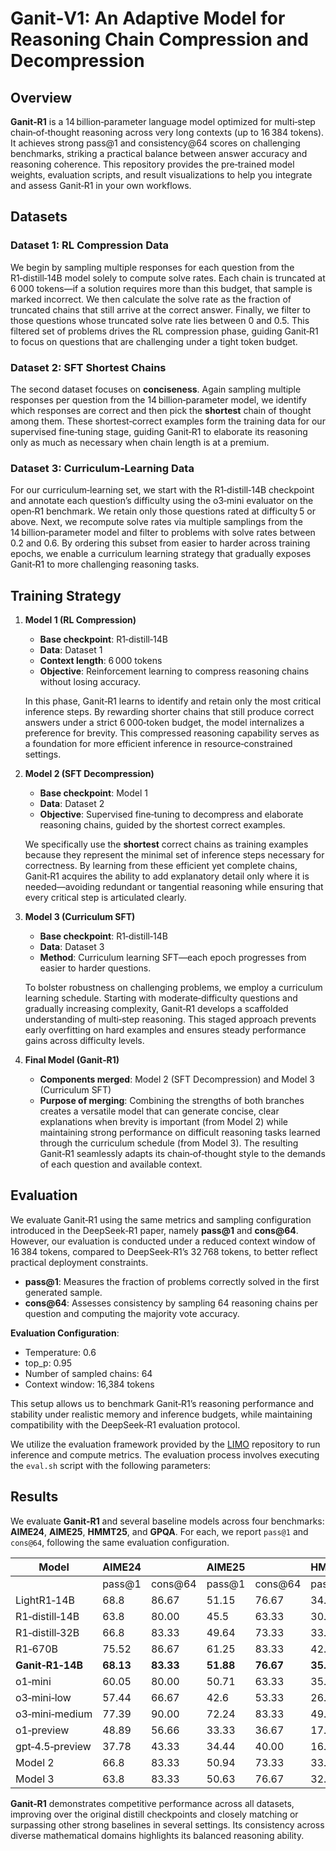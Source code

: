 # Ganit‑V1: An Adaptive Model for Reasoning Chain Compression and Decompression

## Overview

**Ganit‑R1** is a 14 billion‑parameter language model optimized for multi‑step chain‑of‑thought reasoning across very long contexts (up to 16 384 tokens). It achieves strong pass@1 and consistency@64 scores on challenging benchmarks, striking a practical balance between answer accuracy and reasoning coherence. This repository provides the pre‑trained model weights, evaluation scripts, and result visualizations to help you integrate and assess Ganit‑R1 in your own workflows.

## Datasets

### Dataset 1: RL Compression Data

We begin by sampling multiple responses for each question from the R1‑distill‑14B model solely to compute solve rates. Each chain is truncated at 6 000 tokens—if a solution requires more than this budget, that sample is marked incorrect. We then calculate the solve rate as the fraction of truncated chains that still arrive at the correct answer. Finally, we filter to those questions whose truncated solve rate lies between 0 and 0.5. This filtered set of problems drives the RL compression phase, guiding Ganit‑R1 to focus on questions that are challenging under a tight token budget.

### Dataset 2: SFT Shortest Chains

The second dataset focuses on **conciseness**. Again sampling multiple responses per question from the 14 billion‑parameter model, we identify which responses are correct and then pick the **shortest** chain of thought among them. These shortest‑correct examples form the training data for our supervised fine‑tuning stage, guiding Ganit‑R1 to elaborate its reasoning only as much as necessary when chain length is at a premium.

### Dataset 3: Curriculum‑Learning Data

For our curriculum‑learning set, we start with the R1‑distill‑14B checkpoint and annotate each question’s difficulty using the o3‑mini evaluator on the open‑R1 benchmark. We retain only those questions rated at difficulty 5 or above. Next, we recompute solve rates via multiple samplings from the 14 billion‑parameter model and filter to problems with solve rates between 0.2 and 0.6. By ordering this subset from easier to harder across training epochs, we enable a curriculum learning strategy that gradually exposes Ganit‑R1 to more challenging reasoning tasks.

## Training Strategy

1. **Model 1 (RL Compression)**  
   - **Base checkpoint**: R1‑distill‑14B  
   - **Data**: Dataset 1  
   - **Context length**: 6 000 tokens  
   - **Objective**: Reinforcement learning to compress reasoning chains without losing accuracy.  

   In this phase, Ganit‑R1 learns to identify and retain only the most critical inference steps. By rewarding shorter chains that still produce correct answers under a strict 6 000‑token budget, the model internalizes a preference for brevity. This compressed reasoning capability serves as a foundation for more efficient inference in resource‑constrained settings.

2. **Model 2 (SFT Decompression)**  
   - **Base checkpoint**: Model 1  
   - **Data**: Dataset 2  
   - **Objective**: Supervised fine‑tuning to decompress and elaborate reasoning chains, guided by the shortest correct examples.  

   We specifically use the **shortest** correct chains as training examples because they represent the minimal set of inference steps necessary for correctness. By learning from these efficient yet complete chains, Ganit‑R1 acquires the ability to add explanatory detail only where it is needed—avoiding redundant or tangential reasoning while ensuring that every critical step is articulated clearly.

3. **Model 3 (Curriculum SFT)**  
   - **Base checkpoint**: R1‑distill‑14B  
   - **Data**: Dataset 3  
   - **Method**: Curriculum learning SFT—each epoch progresses from easier to harder questions.  

   To bolster robustness on challenging problems, we employ a curriculum learning schedule. Starting with moderate‑difficulty questions and gradually increasing complexity, Ganit‑R1 develops a scaffolded understanding of multi‑step reasoning. This staged approach prevents early overfitting on hard examples and ensures steady performance gains across difficulty levels.


4. **Final Model (Ganit‑R1)**  
   - **Components merged**: Model 2 (SFT Decompression) and Model 3 (Curriculum SFT)  
   - **Purpose of merging**: Combining the strengths of both branches creates a versatile model that can generate concise, clear explanations when brevity is important (from Model 2) while maintaining strong performance on difficult reasoning tasks learned through the curriculum schedule (from Model 3). The resulting Ganit‑R1 seamlessly adapts its chain‑of‑thought style to the demands of each question and available context.


## Evaluation

We evaluate Ganit‑R1 using the same metrics and sampling configuration introduced in the DeepSeek‑R1 paper, namely **pass@1** and **cons@64**. However, our evaluation is conducted under a reduced context window of 16 384 tokens, compared to DeepSeek‑R1’s 32 768 tokens, to better reflect practical deployment constraints.

- **pass@1**: Measures the fraction of problems correctly solved in the first generated sample.
- **cons@64**: Assesses consistency by sampling 64 reasoning chains per question and computing the majority vote accuracy.

**Evaluation Configuration**:

- Temperature: 0.6  
- top_p: 0.95  
- Number of sampled chains: 64  
- Context window: 16,384 tokens  

This setup allows us to benchmark Ganit‑R1’s reasoning performance and stability under realistic memory and inference budgets, while maintaining compatibility with the DeepSeek‑R1 evaluation protocol.

We utilize the evaluation framework provided by the [LIMO](https://github.com/GAIR-NLP/LIMO) repository to run inference and compute metrics. The evaluation process involves executing the `eval.sh` script with the following parameters:


## Results

We evaluate **Ganit‑R1** and several baseline models across four benchmarks: **AIME24**, **AIME25**, **HMMT25**, and **GPQA**. For each, we report `pass@1` and `cons@64`, following the same evaluation configuration.

| Model            | AIME24        |              | AIME25        |              | HMMT25        |              |
|------------------|---------------|--------------|---------------|--------------|---------------|--------------|
|                  | pass@1        | cons@64      | pass@1        | cons@64      | pass@1        | cons@64      |
| LightR1‑14B      | 68.8          | 86.67        | 51.15         | 76.67        | 34.11         | 50.00        |
| R1‑distill‑14B   | 63.8          | 80.00        | 45.5          | 63.33        | 30.00         | 50.00        |
| R1‑distill‑32B   | 66.8          | 83.33        | 49.64         | 73.33        | 33.02         | 53.33        |
| R1‑670B          | 75.52         | 86.67        | 61.25         | 83.33        | 42.19         | 56.67        |
| **Ganit‑R1‑14B** | **68.13**     | **83.33**    | **51.88**     | **76.67**    | **35.78**     | **56.66**    |
| o1‑mini          | 60.05         | 80.00        | 50.71         | 63.33        | 35.15         | 46.67        |
| o3‑mini‑low      | 57.44         | 66.67        | 42.6          | 53.33        | 26.61         | 33.33        |
| o3‑mini‑medium   | 77.39         | 90.00        | 72.24         | 83.33        | 49.21         | 60.00        |
| o1‑preview       | 48.89         | 56.66        | 33.33         | 36.67        | 17.78         | 20.00        |
| gpt‑4.5‑preview  | 37.78         | 43.33        | 34.44         | 40.00        | 16.67         | 20.00        |
| Model 2          | 66.8          | 83.33        | 50.94         | 73.33        | 33.7          | 40.00        |
| Model 3          | 63.8          | 83.33        | 50.63         | 76.67        | 32.19         | 50.00        |


**Ganit‑R1** demonstrates competitive performance across all datasets, improving over the original distill checkpoints and closely matching or surpassing other strong baselines in several settings. Its consistency across diverse mathematical domains highlights its balanced reasoning ability.


<!-- ## Ablation Studies

We performed several ablations to isolate the contributions of each component:

1. **No RL Compression**: Skipping Model 1 reduced pass@1 by X%.  
2. **No Decompression SFT**: Skipping Model 2 hurt consistency@64 by Y%.  
3. **No Curriculum Learning**: Skipping the CL schedule in Model 3 led to Z% lower performance on hard questions.
4. **Merged model vs it's components** -->


